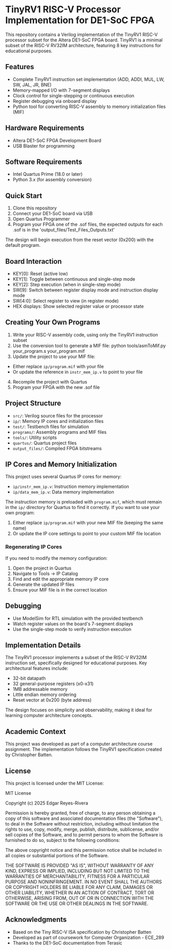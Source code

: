 # TinyRV1 RISC-V Processor Implementation for DE1-SoC FPGA

This repository contains a Verilog implementation of the TinyRV1 RISC-V processor subset for the Altera DE1-SoC FPGA board. TinyRV1 is a minimal subset of the RISC-V RV32IM architecture, featuring 8 key instructions for educational purposes.

## Features

- Complete TinyRV1 instruction set implementation (ADD, ADDI, MUL, LW, SW, JAL, JR, BNE)
- Memory-mapped I/O with 7-segment displays
- Clock control for single-stepping or continuous execution
- Register debugging via onboard display
- Python tool for converting RISC-V assembly to memory initialization files (MIF)

## Hardware Requirements

- Altera DE1-SoC FPGA Development Board
- USB Blaster for programming

## Software Requirements

- Intel Quartus Prime (18.0 or later)
- Python 3.x (for assembly conversion)

## Quick Start

1. Clone this repository
2. Connect your DE1-SoC board via USB
3. Open Quartus Programmer
4. Program your FPGA one of the .sof files, the expected outputs for each .sof is in the 'output_files/Test_Files_Outputs.txt'

The design will begin execution from the reset vector (0x200) with the default program.

## Board Interaction

- KEY[0]: Reset (active low)
- KEY[1]: Toggle between continuous and single-step mode
- KEY[2]: Step execution (when in single-step mode)
- SW[9]: Switch between register display mode and instruction display mode
- SW[4:0]: Select register to view (in register mode)
- HEX displays: Show selected register value or processor state

## Creating Your Own Programs

1. Write your RISC-V assembly code, using only the TinyRV1 instruction subset
2. Use the conversion tool to generate a MIF file:   python tools/asmToMif.py your_program.s your_program.mif
3. Update the project to use your MIF file:
- Either replace `ip/program.mif` with your file
- Or update the reference in `instr_mem_ip.v` to point to your file
4. Recompile the project with Quartus
5. Program your FPGA with the new .sof file

## Project Structure

- `src/`: Verilog source files for the processor
- `ip/`: Memory IP cores and initialization files
- `test/`: Testbench files for simulation
- `programs/`: Assembly programs and MIF files
- `tools/`: Utility scripts
- `quartus/`: Quartus project files
- `output_files/`: Compiled FPGA bitstreams

## IP Cores and Memory Initialization

This project uses several Quartus IP cores for memory:
- `ip/instr_mem_ip.v`: Instruction memory implementation
- `ip/data_mem_ip.v`: Data memory implementation

The instruction memory is preloaded with `program.mif`, which must remain in the `ip/` directory for Quartus to find it correctly. If you want to use your own program:

1. Either replace `ip/program.mif` with your new MIF file (keeping the same name)
2. Or update the IP core settings to point to your custom MIF file location

### Regenerating IP Cores

If you need to modify the memory configuration:
1. Open the project in Quartus
2. Navigate to Tools → IP Catalog
3. Find and edit the appropriate memory IP core
4. Generate the updated IP files
5. Ensure your MIF file is in the correct location

## Debugging

- Use ModelSim for RTL simulation with the provided testbench
- Watch register values on the board's 7-segment displays
- Use the single-step mode to verify instruction execution

## Implementation Details

The TinyRV1 processor implements a subset of the RISC-V RV32IM instruction set, specifically designed for educational purposes. Key architectural features include:

- 32-bit datapath
- 32 general-purpose registers (x0-x31)
- 1MB addressable memory
- Little endian memory ordering
- Reset vector at 0x200 (byte address)

The design focuses on simplicity and observability, making it ideal for learning computer architecture concepts.

## Academic Context

This project was developed as part of a computer architecture course assignment. The implementation follows the TinyRV1 specification created by Christopher Batten.

## License

This project is licensed under the MIT License:

MIT License

Copyright (c) 2025 Edgar Reyes-Rivera

Permission is hereby granted, free of charge, to any person obtaining a copy
of this software and associated documentation files (the "Software"), to deal
in the Software without restriction, including without limitation the rights
to use, copy, modify, merge, publish, distribute, sublicense, and/or sell
copies of the Software, and to permit persons to whom the Software is
furnished to do so, subject to the following conditions:

The above copyright notice and this permission notice shall be included in all
copies or substantial portions of the Software.

THE SOFTWARE IS PROVIDED "AS IS", WITHOUT WARRANTY OF ANY KIND, EXPRESS OR
IMPLIED, INCLUDING BUT NOT LIMITED TO THE WARRANTIES OF MERCHANTABILITY,
FITNESS FOR A PARTICULAR PURPOSE AND NONINFRINGEMENT. IN NO EVENT SHALL THE
AUTHORS OR COPYRIGHT HOLDERS BE LIABLE FOR ANY CLAIM, DAMAGES OR OTHER
LIABILITY, WHETHER IN AN ACTION OF CONTRACT, TORT OR OTHERWISE, ARISING FROM,
OUT OF OR IN CONNECTION WITH THE SOFTWARE OR THE USE OR OTHER DEALINGS IN THE
SOFTWARE.

## Acknowledgments

- Based on the Tiny RISC-V ISA specification by Christopher Batten
- Developed as part of coursework for Computer Organization - ECE_289
- Thanks to the DE1-SoC documentation from Terasic
